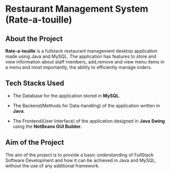 # **Restaurant Management System (Rate-a-touille)**

## **About the Project**

**Rate-a-touille** is a fullstack restaurant management desktop application made using Java and MySQL. The application has features to store and view information about staff members, add,remove and view menu items in a menu and most importantly, the ability to efficiently manage orders.

## **Tech Stacks Used**

* The Database for the application stored in **MySQL**.

* The Backend(Methods for Data-handling) of the application written in **Java**.

* The Frontend(User Interface) of the application designed in **Java Swing** using the **NetBeans GUI Builder**.

## **Aim of the Project**

The aim of the project is to provide a basic understanding of FullStack Software Development and how it can be achieved in Java and MySQL, without the use of any additional framework.
